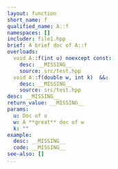 ```yaml
---
layout: function
short_name: f
qualified_name: A::f
namespaces: []
includer: file1.hpp
brief: A brief doc of A::f
overloads:
  void A::f(int u) noexcept const:
    desc: __MISSING__
    source: src/test.hpp
  void A::f(double w, int k)  &&:
    desc: __MISSING__
    source: src/test.hpp
desc: __MISSING__
return_value: __MISSING__
params:
  u: Doc of u
  w: A **great** doc of w
  k: ""
example:
  desc: __MISSING__
  code: __MISSING__
see-also: []
...
```

